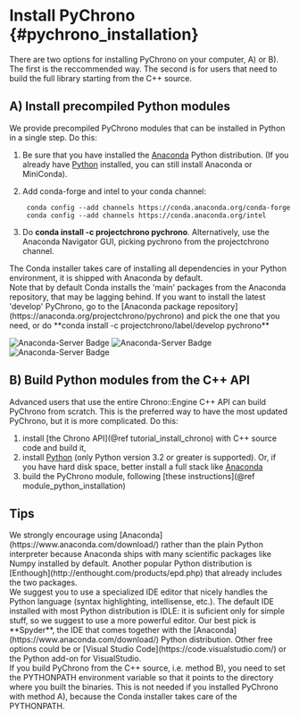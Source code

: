Install PyChrono {#pychrono_installation}
==========================

There are two options for installing PyChrono on your computer, A) or B). 
The first is the reccommended way. The second is for users that need to build the full library starting from the C++ source.


## A) Install precompiled Python modules

We provide precompiled PyChrono modules that can be installed in Python in a single step.
Do this:

1. Be sure that you have installed the [Anaconda](https://www.anaconda.com/download/) Python distribution. (If you already have [Python](http://www.python.org) installed, you can still install Anaconda or MiniConda).

2. Add conda-forge and intel to your conda channel:

        conda config --add channels https://conda.anaconda.org/conda-forge
        conda config --add channels https://conda.anaconda.org/intel
    
3. Do **conda install -c projectchrono pychrono**. Alternatively, use the Anaconda Navigator GUI, 
   picking pychrono from the projectchrono channel. 

<div class="ce-info">
The Conda installer takes care of installing all dependencies in your Python environment, it is shipped
with Anaconda by default. 
</div>

<div class="ce-warning">
Note that by default  Conda installs the 'main' packages from the Anaconda repository, that may be lagging behind. 
If you want to install the latest 'develop' PyChrono, go to the [Anaconda package repository](https://anaconda.org/projectchrono/pychrono)
and pick the one that you need, or do **conda install -c projectchrono/label/develop pychrono**
</div>

![Anaconda-Server Badge](https://anaconda.org/projectchrono/pychrono/badges/latest_release_date.svg)
![Anaconda-Server Badge](https://anaconda.org/projectchrono/pychrono/badges/platforms.svg)
![Anaconda-Server Badge](https://anaconda.org/projectchrono/pychrono/badges/installer/conda.svg)

   

## B) Build Python modules from the C++ API

Advanced users that use the entire Chrono::Engine C++ API can build PyChrono from scratch. 
This is the preferred way to have the most updated PyChrono, but it is more complicated.
Do this:

1. install [the Chrono API](@ref tutorial_install_chrono) with C++ source code and build it,
2. install [Python](http://www.python.org) (only Python version 3.2 or greater is supported). 
   Or, if you have hard disk space, better install a full stack like [Anaconda](https://www.anaconda.com/download/)
3. build the PyChrono module, following [these instructions](@ref module_python_installation)


## Tips

<div class="ce-info">
We strongly encourage using [Anaconda](https://www.anaconda.com/download/) rather 
than the plain Python interpreter because Anaconda ships with many scientific packages like Numpy installed by default.
Another popular Python distribution is [Enthough](http://enthought.com/products/epd.php) that already includes the two packages.
</div>

<div class="ce-info">
We suggest you to use a specialized IDE editor that nicely handles 
the Python language (syntax highlighting, intellisense, etc.). 
The default IDE installed with most Python distribution is IDLE: 
it is suficient only for simple stuff, so we suggest to use a more powerful editor. 
Our best pick is **Spyder**, the IDE that comes together with 
the [Anaconda](https://www.anaconda.com/download/) Python distribution. Other free options could be
or [Visual Studio Code](https://code.visualstudio.com/) or the Python add-on for VisualStudio.
</div>

<div class="ce-warning">
If you build PyChrono from the C++ source, i.e. method B), you need to set the PYTHONPATH environment variable so that it points
to the directory where you built the binaries. 
This is not needed if you installed PyChrono with method A), because the Conda installer takes care of the PYTHONPATH.
</div>
